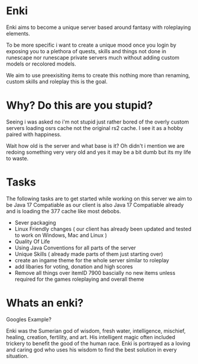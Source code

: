 # Enki
Enki aims to become a unique server based around fantasy with roleplaying elements.

To be more specific i want to create a unique mood once you login by exposing you to a plethora of quests, skills and things not done in runescape nor runescape private servers much without adding custom models or recolored models.

We aim to use preexisiting items to create this nothing more than renaming, custom skills and roleplay this is the goal.

# Why? Do this are you stupid?
Seeing i was asked no i'm not stupid just rather bored of the overly custom servers loading osrs cache not the original rs2 cache. I see it as a hobby paired with happiness.

Wait how old is the server and what base is it? Oh didn't i mention we are redoing something very very old and yes it may be a bit dumb but its my life to waste.

# Tasks
 The following tasks are to get started while working on this server we aim to be Java 17 Compatiable as our client is also Java 17 Compatiable already and is loading the 377 cache like most debobs.
 
 - Sever packaging
 - Linux Friendly changes ( our client has already been updated and tested to work on Windows, Mac and Linux )
 - Quality Of Life
 - Using Java Conventions for all parts of the server
 - Unique Skills ( already made parts of them just starting over)
 - create an ingame theme for the whole server similar to roleplay
 - add libaries for voting, donation and high scores
 - Remove all things over itemID 7900 bascially no new items unless required for the games roleplaying and overall theme
 
 # Whats an enki?
 
 Googles Example?
 
 Enki was the Sumerian god of wisdom, fresh water, intelligence, mischief, healing, creation, fertility, and art. His intelligent magic often included trickery to benefit the good of the human race. Enki is portrayed as a loving and caring god who uses his wisdom to find the best solution in every situation.
